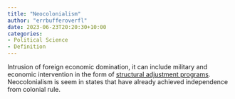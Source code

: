 ```yaml
---
title: "Neocolonialism"
author: "errbufferoverfl"
date: 2023-06-23T20:20:30+10:00
categories:
- Political Science
- Definition
---
```


Intrusion of foreign economic domination, it can include military and economic intervention in the form of [structural adjustment programs](structural-adjustment-programs.md). Neocolonialism is seem in states that have already achieved independence from colonial rule.
